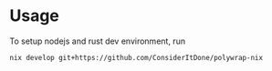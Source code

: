 # Usage
To setup nodejs and rust dev environment, run
``` sh
nix develop git+https://github.com/ConsiderItDone/polywrap-nix
```
